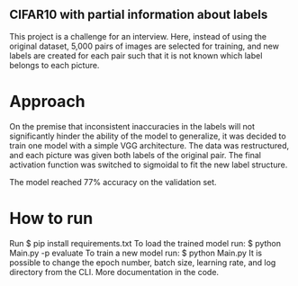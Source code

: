 ## CIFAR10 with partial information about labels

This project is a challenge for an interview. Here, instead of using the original dataset, 5,000 pairs of images are selected for training, and new labels are created for each pair such that it is not known which label belongs to each picture.

# Approach

On the premise that inconsistent inaccuracies in the labels will not significantly hinder the ability of the model to generalize, it was decided to train one model with a simple VGG architecture. The data was restructured, and each picture was given both labels of the original pair. The final activation function was switched to sigmoidal to fit the new label structure. 

The model reached 77% accuracy on the validation set.

# How to run
Run
$ pip install requirements.txt
To load the trained model run:
$ python Main.py -p evaluate
To train a new model run:
$ python Main.py
It is possible to change the epoch number, batch size, learning rate, and log directory from the CLI. More documentation in the code.
